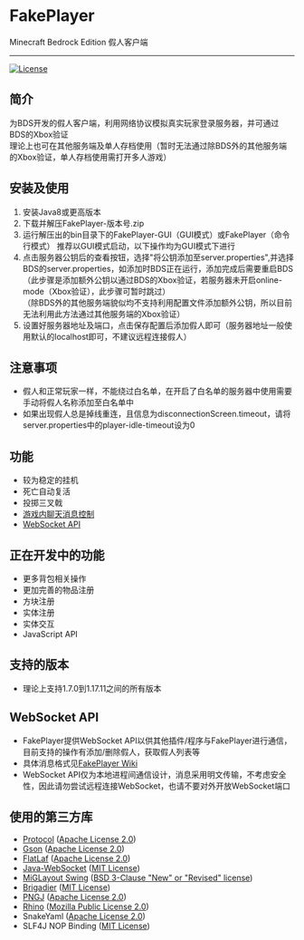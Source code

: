 # FakePlayer
Minecraft Bedrock Edition 假人客户端

***

[![License](https://img.shields.io/badge/license-MIT-blue)](https://github.com/ddf8196/FakePlayer/blob/main/LICENSE)

## 简介
为BDS开发的假人客户端，利用网络协议模拟真实玩家登录服务器，并可通过BDS的Xbox验证   
理论上也可在其他服务端及单人存档使用（暂时无法通过除BDS外的其他服务端的Xbox验证，单人存档使用需打开多人游戏）

## 安装及使用
1. 安装Java8或更高版本
2. 下载并解压FakePlayer-版本号.zip
3. 运行解压出的bin目录下的FakePlayer-GUI（GUI模式）或FakePlayer（命令行模式） 
   推荐以GUI模式启动，以下操作均为GUI模式下进行
4. 点击服务器公钥后的查看按钮，选择"将公钥添加至server.properties",并选择BDS的server.properties，如添加时BDS正在运行，添加完成后需要重启BDS   
（此步骤是添加额外公钥以通过BDS的Xbox验证，若服务器未开启online-mode（Xbox验证），此步骤可暂时跳过）   
（除BDS外的其他服务端貌似均不支持利用配置文件添加额外公钥，所以目前无法利用此方法通过其他服务端的Xbox验证）
5. 设置好服务器地址及端口，点击保存配置后添加假人即可（服务器地址一般使用默认的localhost即可，不建议远程连接假人）

## 注意事项
* 假人和正常玩家一样，不能绕过白名单，在开启了白名单的服务器中使用需要手动将假人名称添加至白名单中
* 如果出现假人总是掉线重连，且信息为disconnectionScreen.timeout，请将server.properties中的player-idle-timeout设为0

## 功能
* 较为稳定的挂机
* 死亡自动复活
* 投掷三叉戟
* [游戏内聊天消息控制](https://github.com/ddf8196/FakePlayer/wiki/%E8%81%8A%E5%A4%A9%E6%B6%88%E6%81%AF%E6%8E%A7%E5%88%B6)
* [WebSocket API](https://github.com/ddf8196/FakePlayer/wiki/WebSocket-API)

## 正在开发中的功能
* 更多背包相关操作
* 更加完善的物品注册
* 方块注册
* 实体注册
* 实体交互
* JavaScript API

## 支持的版本
* 理论上支持1.7.0到1.17.11之间的所有版本

## WebSocket API
* FakePlayer提供WebSocket API以供其他插件/程序与FakePlayer进行通信，目前支持的操作有添加/删除假人，获取假人列表等
* 具体消息格式见[FakePlayer Wiki](https://github.com/ddf8196/FakePlayer/wiki/WebSocket-API)
* WebSocket API仅为本地进程间通信设计，消息采用明文传输，不考虑安全性，因此请勿尝试远程连接WebSocket，也请不要对外开放WebSocket端口

## 使用的第三方库
* [Protocol](https://github.com/CloudburstMC/Protocol) ([Apache License 2.0](https://github.com/CloudburstMC/Protocol/blob/develop/LICENSE))
* [Gson](https://github.com/google/gson) ([Apache License 2.0](https://github.com/google/gson/blob/master/LICENSE))
* [FlatLaf](https://github.com/JFormDesigner/FlatLaf) ([Apache License 2.0](https://github.com/JFormDesigner/FlatLaf/blob/main/LICENSE)) 
* [Java-WebSocket](https://github.com/TooTallNate/Java-WebSocket) ([MIT License](https://github.com/TooTallNate/Java-WebSocket/blob/master/LICENSE))
* [MiGLayout Swing](https://github.com/mikaelgrev/miglayout) ([BSD 3-Clause "New" or "Revised" license](http://www.debian.org/misc/bsd.license))
* [Brigadier](https://github.com/Mojang/brigadier) ([MIT License](https://github.com/Mojang/brigadier/blob/master/LICENSE))
* [PNGJ](https://github.com/leonbloy/pngj) ([Apache License 2.0](http://www.apache.org/licenses/LICENSE-2.0.txt))
* [Rhino](https://github.com/mozilla/rhino) ([Mozilla Public License 2.0](https://github.com/mozilla/rhino/blob/master/LICENSE.txt))
* SnakeYaml ([Apache License 2.0](http://www.apache.org/licenses/LICENSE-2.0.txt))
* SLF4J NOP Binding ([MIT License](	http://www.opensource.org/licenses/mit-license.php))
